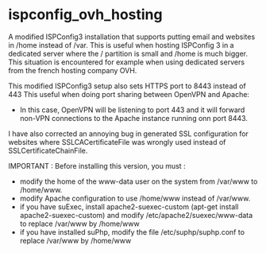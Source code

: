 ispconfig_ovh_hosting
=====================

A modified ISPConfig3 installation that supports putting email and websites in /home instead of /var.
This is useful when hosting ISPConfig 3 in a dedicated server where the / partition is small and /home is much bigger.
This situation is encountered for example when using dedicated servers from the french hosting company OVH.

This modified ISPConfig3 setup also sets HTTPS port to 8443 instead of 443
This useful when doing port sharing between OpenVPN and Apache:
  - In this case, OpenVPN will be listening to port 443 and it will forward non-VPN connections to the Apache instance running onn port 8443.
  
I have also corrected an annoying bug in generated SSL configuration for websites where SSLCACertificateFile was wrongly used instead of SSLCertificateChainFile.

IMPORTANT :
Before installing this version, you must : 
  - modify the home of the www-data user on the system from /var/www to /home/www. 
  - modify Apache configuration to use /home/www instead of /var/www.
  - if you have suExec, install apache2-suexec-custom (apt-get install apache2-suexec-custom) and modify /etc/apache2/suexec/www-data to replace /var/www by /home/www
  - if you have installed suPhp, modify the file /etc/suphp/suphp.conf to replace /var/www by /home/www
